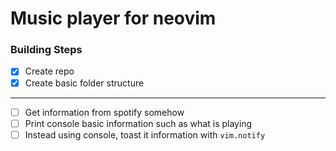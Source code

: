 # Music player for neovim

### Building Steps
- [x] Create repo
- [x] Create basic folder structure

---
- [ ] Get information from spotify somehow
- [ ] Print console basic information such as what is playing
- [ ] Instead using console, toast it information with `vim.notify`

